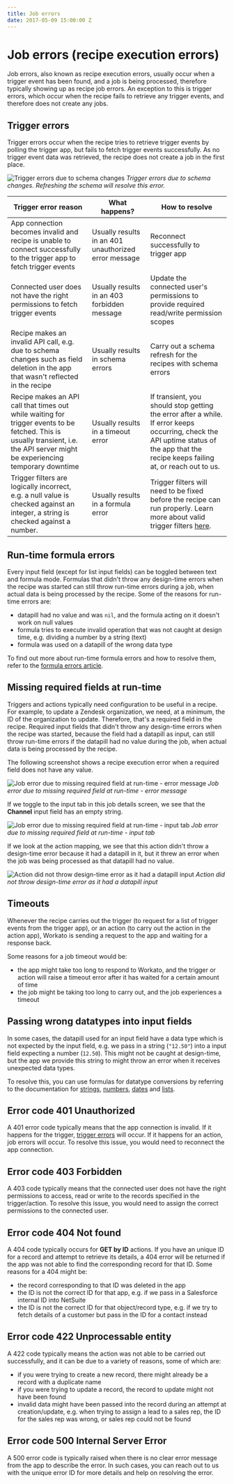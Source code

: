 ```yaml
---
title: Job errors
date: 2017-05-09 15:00:00 Z
---
```


# Job errors (recipe execution errors)
Job errors, also known as recipe execution errors, usually occur when a trigger event has been found, and a job is being processed, therefore typically showing up as recipe job errors. An exception to this is trigger errors, which occur when the recipe fails to retrieve any trigger events, and therefore does not create any jobs.

## Trigger errors
Trigger errors occur when the recipe tries to retrieve trigger events by polling the trigger app, but fails to fetch trigger events successfully. As no trigger event data was retrieved, the recipe does not create a job in the first place.

![Trigger errors due to schema changes](/assets/images/troubleshooting/trigger-errors.gif)
*Trigger errors due to schema changes. Refreshing the schema will resolve this error.*

| Trigger error reason                                                                                                                                                            | What happens?                                    | How to resolve                                                                                                                                                                         |
|---------------------------------------------------------------------------------------------------------------------------------------------------------------------------------|--------------------------------------------------|----------------------------------------------------------------------------------------------------------------------------------------------------------------------------------------|
| App connection becomes invalid and recipe is unable to connect successfully to the trigger app to fetch trigger events                                                          | Usually results in an 401 unauthorized error message | Reconnect successfully to trigger app                                                                                                                                                  |
| Connected user does not have the right permissions to fetch trigger events                                                                                                      | Usually results in an 403 forbidden message | Update the connected user's permissions to provide required read/write permission scopes                                                                                               |
| Recipe makes an invalid API call, e.g. due to schema changes such as field deletion in the app that wasn't reflected in the recipe                                              | Usually results in schema errors                 | Carry out a schema refresh for the recipes with schema errors                                                                                                                          |
| Recipe makes an API call that times out while waiting for trigger events to be fetched. This is usually transient, i.e. the API server might be experiencing temporary downtime | Usually results in a timeout error               | If transient, you should stop getting the error after a while.  If error keeps occurring, check the API uptime status of the app that the recipe keeps failing at, or reach out to us. |
| Trigger filters are logically incorrect, e.g. a null value is checked against an integer, a string is checked against a number.                                                 | Usually results in a formula error               | Trigger filters will need to be fixed before the recipe can run properly. Learn more about valid trigger filters [here](/features/if-conditions.md).                                   |

## Run-time formula errors
Every input field (except for list input fields) can be toggled between text and formula mode. Formulas that didn't throw any design-time errors when the recipe was started can still throw run-time errors during a job, when actual data is being processed by the recipe. Some of the reasons for run-time errors are:
- datapill had no value and was `nil`, and the formula acting on it doesn't work on null values
- formula tries to execute invalid operation that was not caught at design time, e.g. dividing a number by a string (text)
- formula was used on a datapill of the wrong data type

To find out more about run-time formula errors and how to resolve them, refer to the [formula errors article](/recipes/formula-errors.md#formula-errors).

## Missing required fields at run-time
Triggers and actions typically need configuration to be useful in a recipe. For example, to update a Zendesk organization, we need, at a minimum, the ID of the organization to update. Therefore, that's a required field in the recipe. Required input fields that didn't throw any design-time errors when the recipe was started, because the field had a datapill as input, can still throw run-time errors if the datapill had no value during the job, when actual data is being processed by the recipe.

The following screenshot shows a recipe execution error when a required field does not have any value. 

![Job error due to missing required field at run-time - error message](/assets/images/troubleshooting/run-time-error-message.png)
*Job error due to missing required field at run-time - error message*

If we toggle to the input tab in this job details screen, we see that the **Channel** input field has an empty string.

![Job error due to missing required field at run-time - input tab](/assets/images/troubleshooting/run-time-error-input.png)
*Job error due to missing required field at run-time - input tab*

If we look at the action mapping, we see that this action didn't throw a design-time error because it had a datapill in it, but it threw an error when the job was being processed as that datapill had no value. 

![Action did not throw design-time error as it had a datapill input](/assets/images/troubleshooting/run-time-error-action-mapping.png)
*Action did not throw design-time error as it had a datapill input*

## Timeouts
Whenever the recipe carries out the trigger (to request for a list of trigger events from the trigger app), or an action (to carry out the action in the action app), Workato is sending a request to the app and waiting for a response back.

Some reasons for a job timeout would be:
- the app might take too long to respond to Workato, and the trigger or action will raise a timeout error after it has waited for a certain amount of time
- the job might be taking too long to carry out, and the job experiences a timeout

## Passing wrong datatypes into input fields
In some cases, the datapill used for an input field have a data type which is not expected by the input field, e.g. we pass in a string (`"12.50"`) into a input field expecting a number (`12.50`). This might not be caught at design-time, but the app we provide this string to might throw an error when it receives unexpected data types.

To resolve this, you can use formulas for datatype conversions by referring to the documentation for [strings](/formulas/string-formulas.md#conversion-of-strings-to-other-data-types), [numbers](/formulas/number-formulas.md#conversions), [dates](/formulas/date-formulas.md#converting-datetime-to-date) and [lists](/formulas/array-list-formulas.md#conversion).

## Error code 401 Unauthorized
A 401 error code typically means that the app connection is invalid. If it happens for the trigger, [trigger errors](#trigger-errors) will occur. If it happens for an action, job errors will occur. To resolve this issue, you would need to reconnect the app connection.

## Error code 403 Forbidden
A 403 code typically means that the connected user does not have the right permissions to access, read or write to the records specified in the trigger/action. To resolve this issue, you would need to assign the correct permissions to the connected user.

## Error code 404 Not found
A 404 code typically occurs for **GET by ID** actions. If you have an unique ID for a record and attempt to retrieve its details, a 404 error will be returned if the app was not able to find the corresponding record for that ID. Some reasons for a 404 might be:
- the record corresponding to that ID was deleted in the app
- the ID is not the correct ID for that app, e.g. if we pass in a Salesforce internal ID into NetSuite
- the ID is not the correct ID for that object/record type, e.g. if we try to fetch details of a customer but pass in the ID for a contact instead

## Error code 422 Unprocessable entity
A 422 code typically means the action was not able to be carried out successfully, and it can be due to a variety of reasons, some of which are:
- if you were trying to create a new record, there might already be a record with a duplicate name
- if you were trying to update a record, the record to update might not have been found 
- invalid data might have been passed into the record during an attempt at creation/update, e.g. when trying to assign a lead to a sales rep, the ID for the sales rep was wrong, or sales rep could not be found

## Error code 500 Internal Server Error
A 500 error code is typically raised when there is no clear error message from the app to describe the error. In such cases, you can reach out to us with the unique error ID for more details and help on resolving the error.
